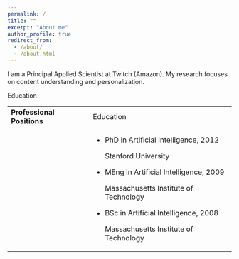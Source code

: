 ```yaml
---
permalink: /
title: ""
excerpt: "About me"
author_profile: true
redirect_from:
  - /about/
  - /about.html
---
```


I am a Principal Applied Scientist at Twitch (Amazon). My research focuses on content understanding and personalization.

<div class=section-subheading>Education</div>

<table>
<tr>
  <td>
  <b>Professional Positions</b>
  </td>
  <td>
  Education
  </td>
</tr>
<tr>
<td>

</td>

<td>

<ul class="ul-edu fa-ul mb-0"><li><i class="fa-li fa-solid fa-graduation-cap"></i><div class=description><p class=course>PhD in Artificial Intelligence, 2012</p><p class=institution>Stanford University</p></div></li><li><i class="fa-li fa-solid fa-graduation-cap"></i><div class=description><p class=course>MEng in Artificial Intelligence, 2009</p><p class=institution>Massachusetts Institute of Technology</p></div></li><li><i class="fa-li fa-solid fa-graduation-cap"></i><div class=description><p class=course>BSc in Artificial Intelligence, 2008</p><p class=institution>Massachusetts Institute of Technology</p></div>
</td>

</tr>

</table>
